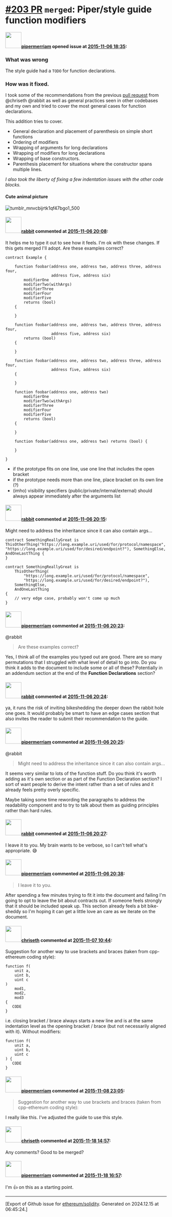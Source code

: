 # [\#203 PR](https://github.com/ethereum/solidity/pull/203) `merged`: Piper/style guide function modifiers

#### <img src="https://avatars.githubusercontent.com/u/824194?v=4" width="50">[pipermerriam](https://github.com/pipermerriam) opened issue at [2015-11-06 18:35](https://github.com/ethereum/solidity/pull/203):

### What was wrong

The style guide had a `TODO` for function declarations.
### How was it fixed.

I took some of the recommendations from the previous [pull request](https://github.com/ethereum/solidity/pull/196) from @chriseth @rabbit as well as general practices seen in other codebases and my own and tried to cover the most general cases for function declarations.

This addition tries to cover.
- General declaration and placement of parenthesis on simple short functions
- Ordering of modifiers
- Wrapping of arguments for long declarations
- Wrapping of modifiers for long declarations
- Wrapping of base constructors.
- Parenthesis placement for situations where the constructor spans multiple lines.

_I also took the liberty of fixing a few indentation issues with the other code blocks._
#### Cute animal picture

![tumblr_mnvcbijrtk1qf47bgo1_500](https://cloud.githubusercontent.com/assets/824194/11005284/2c3dff6a-847a-11e5-9312-0f4d5a5de92c.jpg)


#### <img src="https://avatars.githubusercontent.com/u/241264?u=547e0de55f0d565795e86773377cccfe55e60b12&v=4" width="50">[rabbit](https://github.com/rabbit) commented at [2015-11-06 20:08](https://github.com/ethereum/solidity/pull/203#issuecomment-154518953):

It helps me to type it out to see how it feels. I'm ok with these changes. If this gets merged I'll adopt. Are these examples correct?

```
contract Example {

    function foobar(address one, address two, address three, address four,
                    address five, address six)
        modifierOne
        modifierTwo(withArgs)
        modifierThree
        modifierFour
        modifierFive
        returns (bool)
    {

    }

    function foobar(address one, address two, address three, address four,
                    address five, address six)
        returns (bool)
    {

    }

    function foobar(address one, address two, address three, address four,
                    address five, address six)
    {

    }

    function foobar(address one, address two)
        modifierOne
        modifierTwo(withArgs)
        modifierThree
        modifierFour
        modifierFive
        returns (bool)
    {

    }

    function foobar(address one, address two) returns (bool) {

    }

}
```
- if the prototype fits on one line, use one line that includes the open bracket
- if the prototype needs more than one line, place bracket on its own line (?)
- (imho) visibility specifiers (public/private/internal/external) should always appear immediately after the arguments list

#### <img src="https://avatars.githubusercontent.com/u/241264?u=547e0de55f0d565795e86773377cccfe55e60b12&v=4" width="50">[rabbit](https://github.com/rabbit) commented at [2015-11-06 20:15](https://github.com/ethereum/solidity/pull/203#issuecomment-154520545):

Might need to address the inheritance since it can also contain args...

```
contract SomethingReallyGreat is ThisOtherThing("https://long.example.uri/used/for/protocol/namespace", "https://long.example.uri/used/for/desired/endpoint?"), SomethingElse, AndOneLastThing {
}
```

```
contract SomethingReallyGreat is
    ThisOtherThing(
        "https://long.example.uri/used/for/protocol/namespace",
        "https://long.example.uri/used/for/desired/endpoint?"),
    SomethingElse,
    AndOneLastThing
{
    // very edge case, probably won't come up much
}
```

#### <img src="https://avatars.githubusercontent.com/u/824194?v=4" width="50">[pipermerriam](https://github.com/pipermerriam) commented at [2015-11-06 20:23](https://github.com/ethereum/solidity/pull/203#issuecomment-154522044):

@rabbit 

> Are these examples correct?

Yes, I think all of the examples you typed out are good.  There are so many permutations that I struggled with what level of detail to go into.  Do you think it adds to the document to include some or all of these?  Potentially in an addendum section at the end of the **Function Declarations** section?

#### <img src="https://avatars.githubusercontent.com/u/241264?u=547e0de55f0d565795e86773377cccfe55e60b12&v=4" width="50">[rabbit](https://github.com/rabbit) commented at [2015-11-06 20:24](https://github.com/ethereum/solidity/pull/203#issuecomment-154522397):

ya, it runs the risk of inviting bikeshedding the deeper down the rabbit hole one goes. It would probably be smart to have an edge cases section that also invites the reader to submit their recommendation to the guide.

#### <img src="https://avatars.githubusercontent.com/u/824194?v=4" width="50">[pipermerriam](https://github.com/pipermerriam) commented at [2015-11-06 20:25](https://github.com/ethereum/solidity/pull/203#issuecomment-154522479):

@rabbit 

> Might need to address the inheritance since it can also contain args...

It seems very similar to lots of the function stuff.  Do you think it's worth adding as it's own section or as part of the Function Declaration section?  I sort of want people to derive the intent rather than a set of rules and it already feels pretty overly specific.

Maybe taking some time rewording the paragraphs to address the readability component and to try to talk about them as guiding principles rather than hard rules.

#### <img src="https://avatars.githubusercontent.com/u/241264?u=547e0de55f0d565795e86773377cccfe55e60b12&v=4" width="50">[rabbit](https://github.com/rabbit) commented at [2015-11-06 20:27](https://github.com/ethereum/solidity/pull/203#issuecomment-154522911):

I leave it to you. My brain wants to be verbose, so I can't tell what's appropriate. 😅

#### <img src="https://avatars.githubusercontent.com/u/824194?v=4" width="50">[pipermerriam](https://github.com/pipermerriam) commented at [2015-11-06 20:38](https://github.com/ethereum/solidity/pull/203#issuecomment-154525441):

> I leave it to you.

After spending a few minutes trying to fit it into the document and failing I'm going to opt to leave the bit about contracts out.  If someone feels strongly that it should be included speak up.  This section already feels a bit bike-sheddy so I'm hoping it can get a little love an care as we iterate on the document.

#### <img src="https://avatars.githubusercontent.com/u/9073706?v=4" width="50">[chriseth](https://github.com/chriseth) commented at [2015-11-07 10:44](https://github.com/ethereum/solidity/pull/203#issuecomment-154690768):

Suggestion for another way to use brackets and braces (taken from cpp-ethereum coding style):

```
function f(
    unit a,
    uint b,
    uint c
)
    mod1,
    mod2,
    mod3
{
   CODE
}
```

i.e. closing bracket / brace always starts a new line and is at the same indentation level as the opening bracket / brace (but not necessarily aligned with it).
Without modifiers:

```
function f(
    unit a,
    uint b,
    uint c
) {
   CODE
}
```

#### <img src="https://avatars.githubusercontent.com/u/824194?v=4" width="50">[pipermerriam](https://github.com/pipermerriam) commented at [2015-11-08 23:05](https://github.com/ethereum/solidity/pull/203#issuecomment-154885233):

> Suggestion for another way to use brackets and braces (taken from cpp-ethereum coding style):

I really like this.  I've adjusted the guide to use this style.

#### <img src="https://avatars.githubusercontent.com/u/9073706?v=4" width="50">[chriseth](https://github.com/chriseth) commented at [2015-11-18 14:57](https://github.com/ethereum/solidity/pull/203#issuecomment-157739788):

Any comments? Good to be merged?

#### <img src="https://avatars.githubusercontent.com/u/824194?v=4" width="50">[pipermerriam](https://github.com/pipermerriam) commented at [2015-11-18 16:57](https://github.com/ethereum/solidity/pull/203#issuecomment-157777638):

I'm :+1: on this as a starting point.


-------------------------------------------------------------------------------



[Export of Github issue for [ethereum/solidity](https://github.com/ethereum/solidity). Generated on 2024.12.15 at 06:45:24.]
